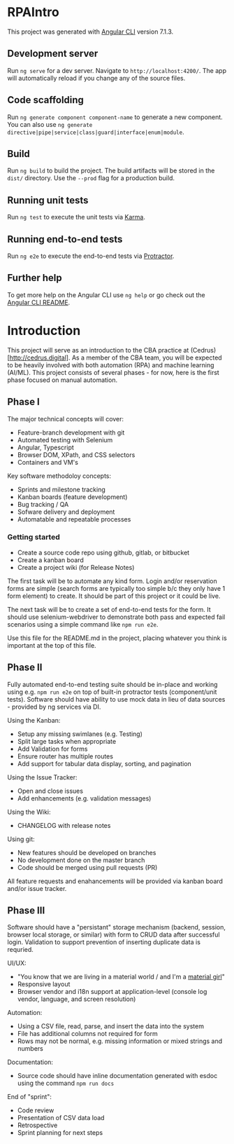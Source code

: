 # RPAIntro

This project was generated with [Angular CLI](https://github.com/angular/angular-cli) version 7.1.3.

## Development server

Run `ng serve` for a dev server. Navigate to `http://localhost:4200/`. The app will automatically reload if you change any of the source files.

## Code scaffolding

Run `ng generate component component-name` to generate a new component. You can also use `ng generate directive|pipe|service|class|guard|interface|enum|module`.

## Build

Run `ng build` to build the project. The build artifacts will be stored in the `dist/` directory. Use the `--prod` flag for a production build.

## Running unit tests

Run `ng test` to execute the unit tests via [Karma](https://karma-runner.github.io).

## Running end-to-end tests

Run `ng e2e` to execute the end-to-end tests via [Protractor](http://www.protractortest.org/).

## Further help

To get more help on the Angular CLI use `ng help` or go check out the [Angular CLI README](https://github.com/angular/angular-cli/blob/master/README.md).




# Introduction

This project will serve as an introduction to the CBA practice at (Cedrus)[http://cedrus.digital]. As a member of the CBA team, you will be expected to be heavily involved with both automation (RPA) and machine learning (AI/ML). This project consists of several phases - for now, here is the first phase focused on manual automation.

## Phase I

The major technical concepts will cover:
* Feature-branch development with git
* Automated testing with Selenium
* Angular, Typescript
* Browser DOM, XPath, and CSS selectors
* Containers and VM's

Key software methodoloy concepts:
* Sprints and milestone tracking
* Kanban boards (feature development)
* Bug tracking / QA
* Sofware delivery and deployment
* Automatable and repeatable processes


### Getting started

* Create a source code repo using github, gitlab, or bitbucket
* Create a kanban board 
* Create a project wiki (for Release Notes)

The first task will be to automate any kind form. Login and/or reservation forms are simple (search forms are typically too simple b/c they only have 1 form element) to create. It should be part of this project or it could be live.

The next task will be to create a set of end-to-end tests for the form. It should use selenium-webdriver to demonstrate both pass and expected fail scenarios using a simple command like `npm run e2e`.

Use this file for the README.md in the project, placing whatever you think is important at the top of this file.

## Phase II

Fully automated end-to-end testing suite should be in-place and working using e.g. `npm run e2e` on top of built-in protractor tests (component/unit tests). Software should have ability to use mock data in lieu of data sources - provided by ng services via DI.

Using the Kanban:
* Setup any missing swimlanes (e.g. Testing)
* Split large tasks when appropriate
* Add Validation for forms
* Ensure router has multiple routes
* Add support for tabular data display, sorting, and pagination

Using the Issue Tracker:
* Open and close issues
* Add enhancements (e.g. validation messages)

Using the Wiki:
* CHANGELOG with release notes

Using git:
* New features should be developed on branches
* No development done on the master branch
* Code should be merged using pull requests (PR)

All feature requests and enahancements will be provided via kanban board and/or issue tracker.

## Phase III

Software should have a "persistant" storage mechanism (backend, session, browser local storage, or similar) with form to CRUD data after successful login. Validation to support prevention of inserting duplicate data is requried.

UI/UX:
* "You know that we are living in a material world / and I'm a [material girl](https://www.youtube.com/watch?v=6p-lDYPR2P8)"
* Responsive layout
* Browser vendor and i18n support at application-level (console log vendor, language, and screen resolution)

Automation:
* Using a CSV file, read, parse, and insert the data into the system
* File has additional columns not required for form
* Rows may not be normal, e.g. missing information or mixed strings and numbers

Documentation:
* Source code should have inline documentation generated with esdoc using the command `npm run docs`

End of "sprint":
* Code review
* Presentation of CSV data load
* Retrospective
* Sprint planning for next steps